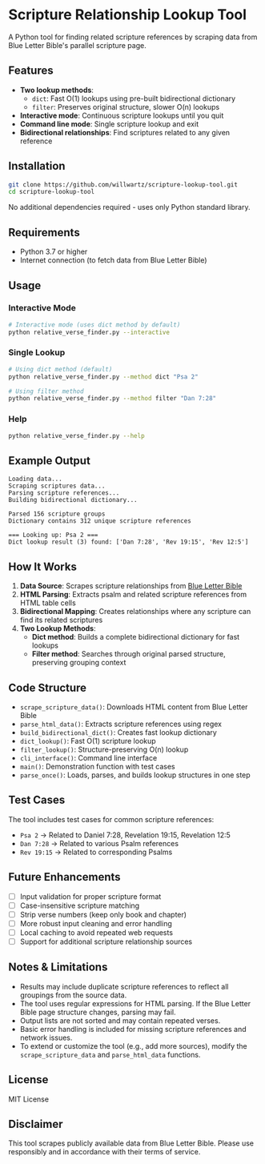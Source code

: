 # Scripture Relationship Lookup Tool

A Python tool for finding related scripture references by scraping data from Blue Letter Bible's parallel scripture
page.

## Features

- **Two lookup methods**:
    - `dict`: Fast O(1) lookups using pre-built bidirectional dictionary
    - `filter`: Preserves original structure, slower O(n) lookups
- **Interactive mode**: Continuous scripture lookups until you quit
- **Command line mode**: Single scripture lookup and exit
- **Bidirectional relationships**: Find scriptures related to any given reference

## Installation

```bash
git clone https://github.com/willwartz/scripture-lookup-tool.git
cd scripture-lookup-tool
```

No additional dependencies required - uses only Python standard library.

## Requirements

- Python 3.7 or higher
- Internet connection (to fetch data from Blue Letter Bible)

## Usage

### Interactive Mode

```bash
# Interactive mode (uses dict method by default)
python relative_verse_finder.py --interactive
```

### Single Lookup

```bash
# Using dict method (default)
python relative_verse_finder.py --method dict "Psa 2"

# Using filter method  
python relative_verse_finder.py --method filter "Dan 7:28"
```

### Help

```bash
python relative_verse_finder.py --help
```

## Example Output

```
Loading data...
Scraping scriptures data...
Parsing scripture references...
Building bidirectional dictionary...

Parsed 156 scripture groups
Dictionary contains 312 unique scripture references

=== Looking up: Psa 2 ===
Dict lookup result (3) found: ['Dan 7:28', 'Rev 19:15', 'Rev 12:5']
```

## How It Works

1. **Data Source**: Scrapes scripture relationships
   from [Blue Letter Bible](https://www.blueletterbible.org/study/parallel/paral18.cfm)
2. **HTML Parsing**: Extracts psalm and related scripture references from HTML table cells
3. **Bidirectional Mapping**: Creates relationships where any scripture can find its related scriptures
4. **Two Lookup Methods**:
    - **Dict method**: Builds a complete bidirectional dictionary for fast lookups
    - **Filter method**: Searches through original parsed structure, preserving grouping context

## Code Structure

- `scrape_scripture_data()`: Downloads HTML content from Blue Letter Bible
- `parse_html_data()`: Extracts scripture references using regex
- `build_bidirectional_dict()`: Creates fast lookup dictionary
- `dict_lookup()`: Fast O(1) scripture lookup
- `filter_lookup()`: Structure-preserving O(n) lookup
- `cli_interface()`: Command line interface
- `main()`: Demonstration function with test cases
- `parse_once()`: Loads, parses, and builds lookup structures in one step

## Test Cases

The tool includes test cases for common scripture references:

- `Psa 2` → Related to Daniel 7:28, Revelation 19:15, Revelation 12:5
- `Dan 7:28` → Related to various Psalm references
- `Rev 19:15` → Related to corresponding Psalms

## Future Enhancements

- [ ] Input validation for proper scripture format
- [ ] Case-insensitive scripture matching
- [ ] Strip verse numbers (keep only book and chapter)
- [ ] More robust input cleaning and error handling
- [ ] Local caching to avoid repeated web requests
- [ ] Support for additional scripture relationship sources

## Notes & Limitations

- Results may include duplicate scripture references to reflect all groupings from the source data.
- The tool uses regular expressions for HTML parsing. If the Blue Letter Bible page structure changes, parsing may fail.
- Output lists are not sorted and may contain repeated verses.
- Basic error handling is included for missing scripture references and network issues.
- To extend or customize the tool (e.g., add more sources), modify the `scrape_scripture_data` and `parse_html_data` functions.

## License

MIT License

## Disclaimer

This tool scrapes publicly available data from Blue Letter Bible. Please use responsibly and in accordance with their
terms of service.